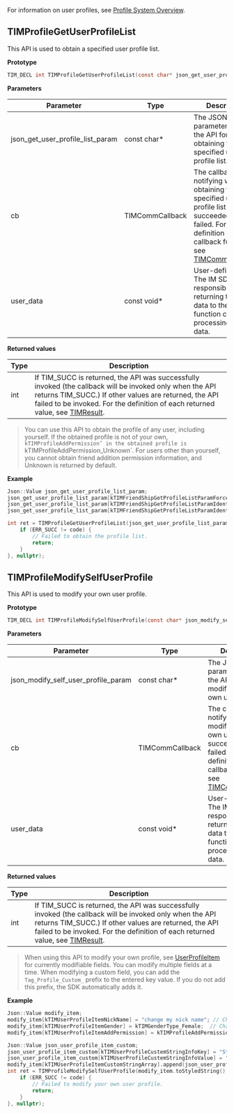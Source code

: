 For information on user profiles, see [Profile System Overview](https://intl.cloud.tencent.com/document/product/1047/33520#.E8.B5.84.E6.96.99.E7.B3.BB.E7.BB.9F.E7.AE.80.E4.BB.8B).

## TIMProfileGetUserProfileList

This API is used to obtain a specified user profile list.

**Prototype**

```c
TIM_DECL int TIMProfileGetUserProfileList(const char* json_get_user_profile_list_param, TIMCommCallback cb, const void* user_data);
```

**Parameters**

| Parameter | Type | Description |
|-----|-----|-----|
| json_get_user_profile_list_param | const char\* | The JSON parameter string of the API for obtaining the specified user profile list. |
| cb | TIMCommCallback | The callback for notifying whether obtaining the specified user profile list succeeded or failed. For the definition of the callback function, see [TIMCommCallback](https://intl.cloud.tencent.com/document/product/1047/34551#timcommcallback). |
| user_data | const void\* | User-defined data. The IM SDK is only responsible for returning the user data to the callback function cb without processing the data. |

**Returned values**

| Type | Description |
|-----|-----|
| int | If TIM_SUCC is returned, the API was successfully invoked (the callback will be invoked only when the API returns TIM_SUCC.) If other values are returned, the API failed to be invoked. For the definition of each returned value, see [TIMResult](https://intl.cloud.tencent.com/document/product/1047/34551#timresult). |

> You can use this API to obtain the profile of any user, including yourself. If the obtained profile is not of your own, `kTIMProfileAddPermission’ in the obtained profile is `kTIMProfileAddPermission_Unknown`. For users other than yourself, you cannot obtain friend addition permission information, and Unknown is returned by default.


**Example**

```c
Json::Value json_get_user_profile_list_param;
json_get_user_profile_list_param[kTIMFriendShipGetProfileListParamForceUpdate] = false;
json_get_user_profile_list_param[kTIMFriendShipGetProfileListParamIdentifierArray].append("user1");
json_get_user_profile_list_param[kTIMFriendShipGetProfileListParamIdentifierArray].append("user2");

int ret = TIMProfileGetUserProfileList(json_get_user_profile_list_param.toStyledString().c_str(), [](int32_t code, const char* desc, const char* json_params, const void* user_data) {
    if (ERR_SUCC != code) {
        // Failed to obtain the profile list.
        return;
    }
}, nullptr);
```


## TIMProfileModifySelfUserProfile

This API is used to modify your own user profile.

**Prototype**

```c
TIM_DECL int TIMProfileModifySelfUserProfile(const char* json_modify_self_user_profile_param, TIMCommCallback cb, const void* user_data);
```

**Parameters**

| Parameter | Type | Description |
|-----|-----|-----|
| json_modify_self_user_profile_param | const char\* | The JSON parameter string of the API for modifying your own user profile. |
| cb | TIMCommCallback | The callback for notifying whether modifying your own user profile succeeded or failed. For the definition of the callback function, see [TIMCommCallback](https://intl.cloud.tencent.com/document/product/1047/34551#timcommcallback). |
| user_data | const void\* | User-defined data. The IM SDK is only responsible for returning the user data to the callback function cb without processing the data. |

**Returned values**

| Type | Description |
|-----|-----|
| int | If TIM_SUCC is returned, the API was successfully invoked (the callback will be invoked only when the API returns TIM_SUCC.) If other values are returned, the API failed to be invoked. For the definition of each returned value, see [TIMResult](https://intl.cloud.tencent.com/document/product/1047/34551#timresult). |

> When using this API to modify your own profile, see [UserProfileItem](https://intl.cloud.tencent.com/document/product/1047/34551#userprofileitem) for currently modifiable fields. You can modify multiple fields at a time. When modifying a custom field, you can add the `Tag_Profile_Custom_` prefix to the entered key value. If you do not add this prefix, the SDK automatically adds it.


**Example**

```c
Json::Value modify_item;
modify_item[kTIMUserProfileItemNickName] = "change my nick name"; // Change the nickname
modify_item[kTIMUserProfileItemGender] = kTIMGenderType_Female;  // Change the gender
modify_item[kTIMUserProfileItemAddPermission] = kTIMProfileAddPermission_NeedConfirm;  // Modify permissions for adding friends

Json::Value json_user_profile_item_custom;
json_user_profile_item_custom[kTIMUserProfileCustemStringInfoKey] = "Str";  // Change the value of "Str", which is a custom field of the user profile
json_user_profile_item_custom[kTIMUserProfileCustemStringInfoValue] = "my define data";
modify_item[kTIMUserProfileItemCustomStringArray].append(json_user_profile_item_custom);
int ret = TIMProfileModifySelfUserProfile(modify_item.toStyledString().c_str(), [](int32_t code, const char* desc, const char* json_params, const void* user_data) {
    if (ERR_SUCC != code) {
        // Failed to modify your own user profile.
        return;
    }
}, nullptr);
```



